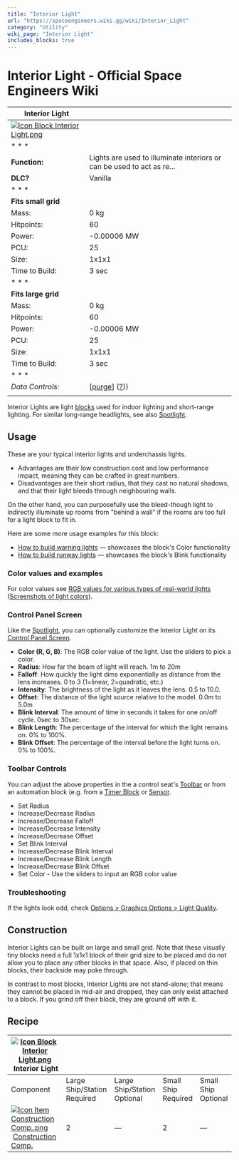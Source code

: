```yaml
---
title: "Interior Light"
url: "https://spaceengineers.wiki.gg/wiki/Interior_Light"
category: "Utility"
wiki_page: "Interior Light"
includes_blocks: true
---
```


# Interior Light - Official Space Engineers Wiki

| Interior Light |     |
| --- | --- |
| [![Icon Block Interior Light.png](https://spaceengineers.wiki.gg/images/2/21/Icon_Block_Interior_Light.png?1abc4b)](https://spaceengineers.wiki.gg/wiki/File:Icon_Block_Interior_Light.png) |     |
| * * * |     |
| **Function:** | Lights are used to illuminate interiors or can be used to act as re... |
| **DLC?** | Vanilla |
| * * * |     |
| **Fits small grid** |     |
| Mass: | 0 kg |
| Hitpoints: | 60  |
| Power: | \-0.00006 MW |
| PCU: | 25  |
| Size: | 1x1x1 |
| Time to Build: | 3 sec |
| * * * |     |
| **Fits large grid** |     |
| Mass: | 0 kg |
| Hitpoints: | 60  |
| Power: | \-0.00006 MW |
| PCU: | 25  |
| Size: | 1x1x1 |
| Time to Build: | 3 sec |
| * * * |     |
| _Data Controls:_ | \[[purge](https://spaceengineers.wiki.gg/wiki/Interior_Light?action=purge)\] ([?](https://spaceengineers.wiki.gg/wiki/Template:Info_Block))) |
|     |     |

Interior Lights are light [blocks](https://spaceengineers.wiki.gg/wiki/Block "Block") used for indoor lighting and short-range lighting. For similar long-range headlights, see also [Spotlight](https://spaceengineers.wiki.gg/wiki/Spotlight "Spotlight").

## Usage

These are your typical interior lights and underchassis lights.

*   Advantages are their low construction cost and low performance impact, meaning they can be crafted in great numbers.
*   Disadvantages are their short radius, that they cast no natural shadows, and that their light bleeds through neighbouring walls.

On the other hand, you can purposefully use the bleed-though light to indirectly illuminate up rooms from "behind a wall" if the rooms are too full for a light block to fit in.

Here are some more usage examples for this block:

*   [How to build warning lights](https://spaceengineers.wiki.gg/wiki/How_to_build_warning_lights "How to build warning lights") — showcases the block's Color functionality
*   [How to build runway lights](https://spaceengineers.wiki.gg/wiki/How_to_build_runway_lights "How to build runway lights") — showcases the block's Blink functionality

### Color values and examples

For color values see [RGB values for various types of real-world lights](https://www.reddit.com/r/spaceengineers/comments/3e0k38/rgb_values_for_various_types_of_realworld_lights/) ([Screenshots of light colors](https://www.reddit.com/r/spaceengineers/comments/1gmtc9l/light_settings_taken_from_real_lights_original/)).

### Control Panel Screen

Like the [Spotlight](https://spaceengineers.wiki.gg/wiki/Spotlight "Spotlight"), you can optionally customize the Interior Light on its [Control Panel Screen](https://spaceengineers.wiki.gg/wiki/Control_Panel_Screen "Control Panel Screen").

*   **Color (R, G, B)**: The RGB color value of the light. Use the sliders to pick a color.
*   **Radius**: How far the beam of light will reach. 1m to 20m
*   **Falloff**: How quickly the light dims exponentially as distance from the lens increases. 0 to 3 (1=linear, 2=quadratic, etc.)
*   **Intensity**: The brightness of the light as it leaves the lens. 0.5 to 10.0.
*   **Offset**: The distance of the light source relative to the model. 0.0m to 5.0m
*   **Blink Interval**: The amount of time in seconds it takes for one on/off cycle. 0sec to 30sec.
*   **Blink Length**: The percentage of the interval for which the light remains on. 0% to 100%.
*   **Blink Offset**: The percentage of the interval before the light turns on. 0% to 100%.

### Toolbar Controls

You can adjust the above properties in the a control seat's [Toolbar](https://spaceengineers.wiki.gg/wiki/Toolbar "Toolbar") or from an automation block (e.g. from a [Timer Block](https://spaceengineers.wiki.gg/wiki/Timer_Block "Timer Block") or [Sensor](https://spaceengineers.wiki.gg/wiki/Sensor "Sensor").

*   Set Radius
*   Increase/Decrease Radius
*   Increase/Decrease Falloff
*   Increase/Decrease Intensity
*   Increase/Decrease Offset
*   Set Blink Interval
*   Increase/Decrease Blink Interval
*   Increase/Decrease Blink Length
*   Increase/Decrease Blink Offset
*   Set Color - Use the sliders to input an RGB color value

### Troubleshooting

If the lights look odd, check [Options > Graphics Options > Light Quality](https://spaceengineers.wiki.gg/wiki/Options "Options").

## Construction

Interior Lights can be built on large and small grid. Note that these visually tiny blocks need a full 1x1x1 block of their grid size to be placed and do not allow you to place any other blocks in that space. Also, if placed on thin blocks, their backside may poke through.

In contrast to most blocks, Interior Lights are not stand-alone; that means they cannot be placed in mid-air and dropped, they can only exist attached to a block. If you grind off their block, they are ground off with it.

## Recipe

| [![Icon Block Interior Light.png](https://spaceengineers.wiki.gg/images/thumb/2/21/Icon_Block_Interior_Light.png/21px-Icon_Block_Interior_Light.png?1abc4b)](https://spaceengineers.wiki.gg/wiki/Interior_Light "Interior Light") Interior Light |     |     |     |     |
| --- | --- | --- | --- | --- |
| Component | Large Ship/Station  <br>Required | Large Ship/Station  <br>Optional | Small Ship  <br>Required | Small Ship  <br>Optional |
| [![Icon Item Construction Comp..png](https://spaceengineers.wiki.gg/images/thumb/4/45/Icon_Item_Construction_Comp..png/21px-Icon_Item_Construction_Comp..png?cdc26f)](https://spaceengineers.wiki.gg/wiki/Construction_Comp. "Construction Comp.") [Construction Comp.](https://spaceengineers.wiki.gg/wiki/Construction_Comp. "Construction Comp.") | 2   | —   | 2   | —   |
